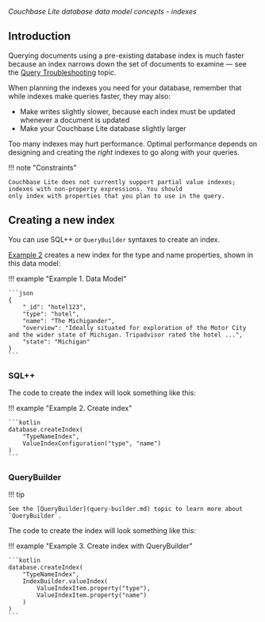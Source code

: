 _Couchbase Lite database data model concepts - indexes_

## Introduction

Querying documents using a pre-existing database index is much faster because an index narrows down the set of documents
to examine — see the [Query Troubleshooting](query-troubleshooting.md) topic.

When planning the indexes you need for your database, remember that while indexes make queries faster, they may also:

* Make writes slightly slower, because each index must be updated whenever a document is updated
* Make your Couchbase Lite database slightly larger

Too many indexes may hurt performance. Optimal performance depends on designing and creating the _right_ indexes to go
along with your queries.

!!! note "Constraints"

    Couchbase Lite does not currently support partial value indexes; indexes with non-property expressions. You should
    only index with properties that you plan to use in the query.

## Creating a new index

You can use SQL++ or `QueryBuilder` syntaxes to create an index.

[Example 2](#example-2) creates a new index for the type and name properties, shown in this data model:

!!! example "Example 1. Data Model"

    ```json
    {
        "_id": "hotel123",
        "type": "hotel",
        "name": "The Michigander",
        "overview": "Ideally situated for exploration of the Motor City and the wider state of Michigan. Tripadvisor rated the hotel ...",
        "state": "Michigan"
    }
    ```

### SQL++

The code to create the index will look something like this:

!!! example "<span id='example-2'>Example 2. Create index</span>"

    ```kotlin
    database.createIndex(
        "TypeNameIndex",
        ValueIndexConfiguration("type", "name")
    )
    ```

### QueryBuilder

!!! tip

    See the [QueryBuilder](query-builder.md) topic to learn more about `QueryBuilder`.

The code to create the index will look something like this:

!!! example "Example 3. Create index with QueryBuilder"

    ```kotlin
    database.createIndex(
        "TypeNameIndex",
        IndexBuilder.valueIndex(
            ValueIndexItem.property("type"),
            ValueIndexItem.property("name")
        )
    )
    ```
